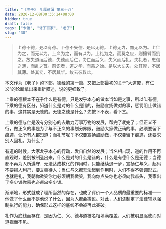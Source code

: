 ```yaml
---
title: "《老子》 礼厚道薄 第三十八"
date: 2020-12-08T00:35:14+08:00
hidden: true
draft: false
tags: ["卡揣", "诸子百家", "老子"]
slug: "38"
---
```


> 上德不德，是以有德。下德不失德，是以无德。上德无为，而无以为。上仁为之，而无以为。上义为之，而有以为。上礼为之，而莫之应，则攘臂而扔之。故失道而后德，失德而后仁，失仁而后义，失义而后礼。夫礼者，忠信之薄，而乱之首。前识者，道之华，而愚之始。是以大丈夫，处其厚，不居其薄。处其实，不居其华。故去彼取此。

本文作为《老子》的下部，德经的第一篇，又把上部最初的关于“大道废，有仁义”的论断拿出来重新叙述，说的更细致了。

上乘的德根本不在乎什么是有德，只是发乎本心的做本当如是之事，所以叫有德。下乘的德有区分，知道什么是对的什么是错的，鼓励宣扬做对的事，惩罚阻止做错的事，这其实是无德的。无德之德是什么？先按下不表，看下文。

上乘的德与仁是没有分别心的去助力万事万物的发展，帮完了就完了；但正义不行，做正义的事是为了与不正义的事划分界限，鼓励大家做正确的事，必须要留下痕迹，让所有人都知道；而礼节呢？不仅要宣扬鼓励做，不仅要留下痕迹，还要求别人回礼。为什么？

有道的时候，大家发乎本心的行动，发自自然的发展；当名相出现，道的作用不再直观时，差别被制造出来，什么是对的什么是错的，什么是有德什么是无德；当德都不再为人所遵守，无法达成教化的作用时，只能继续退一步，宣扬仁与义，起码不要损人利己，要友善待人；当仁与义都无法起到作用时，人们不得不强调形式，也就是礼，我朝你微笑你也必须朝我微笑，我向你点头你也必须向我点头，我家出了多少钱你家也必须出多少钱。

渐渐地，形式就成了理所当然的存在，也成了评价一个人品质的最重要的标准——他做了什么而不是他说了什么，因为人都会撒谎。对此，人们还制定了法律辅以强制执行的能力，确保形式这样的底线不会被再此突破。

礼作为底线而存在，是因为仁、义、德与道被名相填满覆盖，人们被明显驱使而对道视而不见。